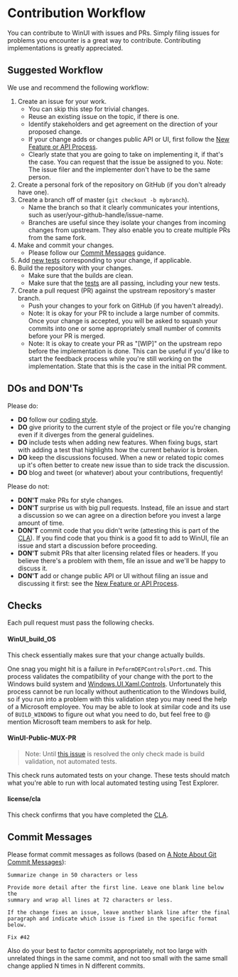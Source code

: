 # Contribution Workflow

You can contribute to WinUI with issues and PRs. Simply filing issues for 
problems you encounter is a great way to contribute. Contributing 
implementations is greatly appreciated.

## Suggested Workflow

We use and recommend the following workflow:
1. Create an issue for your work. 
    * You can skip this step for trivial changes.
    * Reuse an existing issue on the topic, if there is one.
    * Identify stakeholders and get agreement on the direction of your proposed
     change.
    * If your change adds or changes public API or UI, first follow
    the [New Feature or API Process](feature_proposal_process.md).
    * Clearly state that you are going to take on implementing it, if that's 
    the case. You can request that the issue be assigned to you. Note: The 
    issue filer and the implementer don't have to be the same person.
2. Create a personal fork of the repository on GitHub (if you don't already 
have one).
3. Create a branch off of master (`git checkout -b mybranch`). 
    * Name the branch so that it clearly communicates your intentions, such as 
    user/your-github-handle/issue-name.
    * Branches are useful since they isolate your changes from incoming changes 
    from upstream. They also enable you to create multiple PRs from the same 
    fork.
4. Make and commit your changes. 
    * Please follow our [Commit Messages](contribution_workflow.md#Commit%20Messages) 
    guidance.
5. Add [new tests](developer_guide.md#Testing) corresponding to your change, if applicable.
6. Build the repository with your changes. 
    * Make sure that the builds are clean.
    * Make sure that the [tests](developer_guide.md#Testing) are all passing, including your new tests.
7. Create a pull request (PR) against the upstream repository's master branch. 
    * Push your changes to your fork on GitHub (if you haven't already).
    - Note: It is okay for your PR to include a large number of commits. Once 
    your change is accepted, you will be asked to squash your commits into one 
    or some appropriately small number of commits before your PR is merged.
    - Note: It is okay to create your PR as "[WIP]" on the upstream repo before 
    the implementation is done. This can be useful if you'd like to start the 
    feedback process while you're still working on the implementation. State 
    that this is the case in the initial PR comment.

## DOs and DON'Ts

Please do:
* **DO** follow our [coding style](developer_guide.md#Code%20style%20and%20conventions).
* **DO** give priority to the current style of the project or file you're 
changing even if it diverges from the general guidelines.
* **DO** include tests when adding new features. When fixing bugs, start with 
adding a test that highlights how the current behavior is broken.
* **DO** keep the discussions focused. When a new or related topic comes up 
it's often better to create new issue than to side track the discussion.
* **DO** blog and tweet (or whatever) about your contributions, frequently!

Please do not:
* **DON'T** make PRs for style changes.
* **DON'T** surprise us with big pull requests. Instead, file an issue and 
start a discussion so we can agree on a direction before you invest a large 
amount of time.
* **DON'T** commit code that you didn't write (attesting this is part of the 
[CLA](https://cla.microsoft.com)). If you find code that you think is a good 
fit to add to WinUI, file an issue and start a discussion before proceeding.
* **DON'T** submit PRs that alter licensing related files or headers. If you 
believe there's a problem with them, file an issue and we'll be happy to 
discuss it.
* **DON'T** add or change public API or UI without filing an issue and 
discussing it first: see the [New Feature or API Process](feature_proposal_process.md).

## Checks

Each pull request must pass the following checks.

#### WinUI_build_OS

This check essentially makes sure that your change actually builds.

One snag you might hit is a failure in `PeformDEPControlsPort.cmd`. This 
process validates the compatibility of your change with the port to the Windows
build system and [Windows.UI.Xaml.Controls](https://docs.microsoft.com/uwp/api/Windows.UI.Xaml.Controls).
Unfortunately this process cannot be run locally without authentication to the 
Windows build, so if you run into a problem with this validation step you may 
need the help of a Microsoft employee. You may be able to look at similar code 
and its use of `BUILD_WINDOWS` to figure out what you need to do, but feel free 
to @ mention Microsoft team members to ask for help.

#### WinUI-Public-MUX-PR

> Note: Until [this issue](https://github.com/Microsoft/microsoft-ui-xaml/issues/49)
is resolved the only check made is build validation, not automated tests.

This check runs automated tests on your change. These tests should match what 
you're able to run with local automated testing using Test Explorer.

#### license/cla

This check confirms that you have completed the [CLA](https://cla.microsoft.com).

## Commit Messages

Please format commit messages as follows (based on [A Note About Git Commit Messages](http://tbaggery.com/2008/04/19/a-note-about-git-commit-messages.html)):

```
Summarize change in 50 characters or less
	
Provide more detail after the first line. Leave one blank line below the 
summary and wrap all lines at 72 characters or less.
	
If the change fixes an issue, leave another blank line after the final 
paragraph and indicate which issue is fixed in the specific format below.
	
Fix #42
```

Also do your best to factor commits appropriately, not too large with unrelated 
things in the same commit, and not too small with the same small change applied 
N times in N different commits.